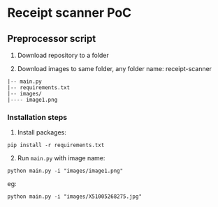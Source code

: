 # Receipt scanner PoC


## Preprocessor script

1. Download repository to a folder

2. Download images to same folder, any folder name:
receipt-scanner

```
|-- main.py
|-- requirements.txt
|-- images/
|---- image1.png
```

### Installation steps

1. Install packages:
```shell
pip install -r requirements.txt
```

2. Run `main.py` with image name:
```shell
python main.py -i "images/image1.png"
```

eg:
```shell
python main.py -i "images/X51005268275.jpg"
```
